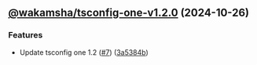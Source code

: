 ## [@wakamsha/tsconfig-one-v1.2.0](https://github.com/wakamsha/learn-node-packages/compare/@wakamsha/tsconfig-one-v1.1.0...@wakamsha/tsconfig-one-v1.2.0) (2024-10-26)

### Features

* Update tsconfig one 1.2 ([#7](https://github.com/wakamsha/learn-node-packages/issues/7)) ([3a5384b](https://github.com/wakamsha/learn-node-packages/commit/3a5384b30d25ba61b161a138e66b798cccb3fa13))
